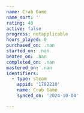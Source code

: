 ```yaml
---
name: Crab Game
name_sort: ''
rating: 40
active: false
progress: notapplicable
hours_played: 0
purchased_on: .nan
started_on: .nan
beaten_on: .nan
completed_on: .nan
mastered_on: .nan
identifiers:
  - type: steam
    appid: '1782210'
    name: Crab Game
    synced_on: '2024-10-04'

---
```


